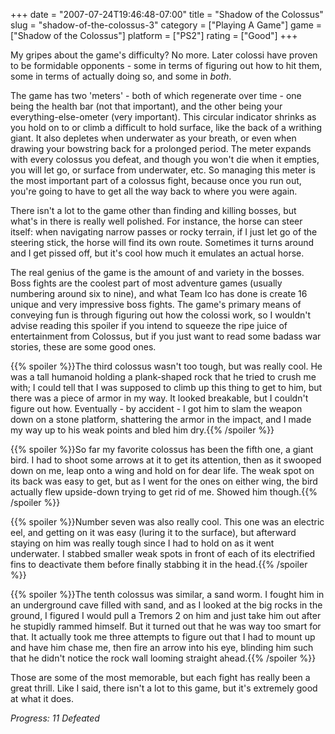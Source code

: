 +++
date = "2007-07-24T19:46:48-07:00"
title = "Shadow of the Colossus"
slug = "shadow-of-the-colossus-3"
category = ["Playing A Game"]
game = ["Shadow of the Colossus"]
platform = ["PS2"]
rating = ["Good"]
+++

My gripes about the game's difficulty?  No more.  Later colossi have proven to be formidable opponents - some in terms of figuring out how to hit them, some in terms of actually doing so, and some in <i>both</i>.

The game has two 'meters' - both of which regenerate over time - one being the health bar (not that important), and the other being your everything-else-ometer (very important).  This circular indicator shrinks as you hold on to or climb a difficult to hold surface, like the back of a writhing giant.  It also depletes when underwater as your breath, or even when drawing your bowstring back for a prolonged period.  The meter expands with every colossus you defeat, and though you won't die when it empties, you will let go, or surface from underwater, etc.  So managing this meter is the most important part of a colossus fight, because once you run out, you're going to have to get all the way back to where you were again.

There isn't a lot to the game other than finding and killing bosses, but what's in there is really well polished.  For instance, the horse can steer itself: when navigating narrow passes or rocky terrain, if I just let go of the steering stick, the horse will find its own route.  Sometimes it turns around and I get pissed off, but it's cool how much it emulates an actual horse.

The real genius of the game is the amount of and variety in the bosses.  Boss fights are the coolest part of most adventure games (usually numbering around six to nine), and what Team Ico has done is create 16 unique and very impressive boss fights.  The game's primary means of conveying fun is through figuring out how the colossi work, so I wouldn't advise reading this spoiler if you intend to squeeze the ripe juice of entertainment from Colossus, but if you just want to read some badass war stories, these are some good ones.

{{% spoiler %}}The third colossus wasn't too tough, but was really cool.  He was a tall humanoid holding a plank-shaped rock that he tried to crush me with; I could tell that I was supposed to climb up this thing to get to him, but there was a piece of armor in my way.  It looked breakable, but I couldn't figure out how.  Eventually - by accident - I got him to slam the weapon down on a stone platform, shattering the armor in the impact, and I made my way up to his weak points and bled him dry.{{% /spoiler %}}

{{% spoiler %}}So far my favorite colossus has been the fifth one, a giant bird.  I had to shoot some arrows at it to get its attention, then as it swooped down on me, leap onto a wing and hold on for dear life.  The weak spot on its back was easy to get, but as I went for the ones on either wing, the bird actually flew upside-down trying to get rid of me.  Showed him though.{{% /spoiler %}}

{{% spoiler %}}Number seven was also really cool.  This one was an electric eel, and getting on it was easy (luring it to the surface), but afterward staying on him was really tough since I had to hold on as it went underwater.  I stabbed smaller weak spots in front of each of its electrified fins to deactivate them before finally stabbing it in the head.{{% /spoiler %}}

{{% spoiler %}}The tenth colossus was similar, a sand worm.  I fought him in an underground cave filled with sand, and as I looked at the big rocks in the ground, I figured I would pull a Tremors 2 on him and just take him out after he stupidly rammed himself.  But it turned out that he was way too smart for that.  It actually took me three attempts to figure out that I had to mount up and have him chase me, then fire an arrow into his eye, blinding him such that he didn't notice the rock wall looming straight ahead.{{% /spoiler %}}

Those are some of the most memorable, but each fight has really been a great thrill.  Like I said, there isn't a lot to this game, but it's extremely good at what it does.

<i>Progress: 11 Defeated</i>
